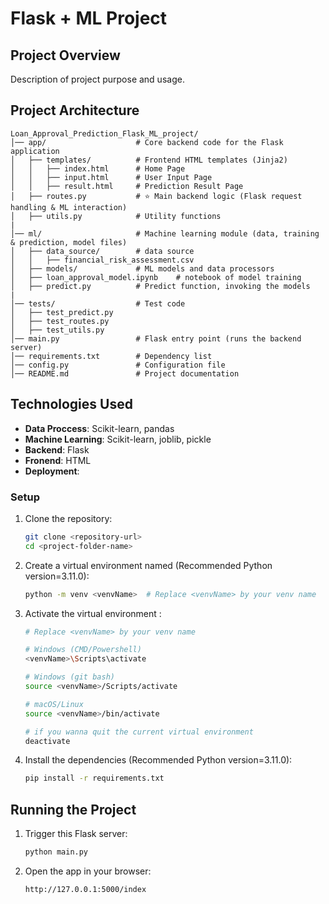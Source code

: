 # Flask + ML Project

## Project Overview

Description of project purpose and usage.



## Project Architecture

```plaintext
Loan_Approval_Prediction_Flask_ML_project/
│── app/                    # Core backend code for the Flask application
│   ├── templates/          # Frontend HTML templates (Jinja2)
│   │   ├── index.html      # Home Page
│   │   ├── input.html      # User Input Page
│   │   ├── result.html     # Prediction Result Page
│   ├── routes.py           # ⭐ Main backend logic (Flask request handling & ML interaction)
│   ├── utils.py            # Utility functions
|
│── ml/                     # Machine learning module (data, training & prediction, model files)
│   ├── data_source/        # data source
│   │   ├── financial_risk_assessment.csv
│   ├── models/             # ML models and data processors
│   ├── loan_approval_model.ipynb    # notebook of model training
│   ├── predict.py          # Predict function, invoking the models
|
│── tests/                  # Test code
│   ├── test_predict.py
│   ├── test_routes.py      
│   ├── test_utils.py       
│── main.py                 # Flask entry point (runs the backend server)
│── requirements.txt        # Dependency list
│── config.py               # Configuration file
│── README.md               # Project documentation
```

## Technologies Used

- **Data Proccess**: Scikit-learn, pandas
- **Machine Learning**: Scikit-learn, joblib, pickle
- **Backend**: Flask
- **Fronend**: HTML
- **Deployment**: 


### Setup

1. Clone the repository:
   ```bash
   git clone <repository-url>
   cd <project-folder-name>
   ```

2. Create a virtual environment named <venvName> (Recommended Python version=3.11.0):
   ```bash
   python -m venv <venvName>  # Replace <venvName> by your venv name 
   ```

3. Activate the virtual environment <venvName>:
   ```bash
   # Replace <venvName> by your venv name 

   # Windows (CMD/Powershell)
   <venvName>\Scripts\activate

   # Windows (git bash)
   source <venvName>/Scripts/activate

   # macOS/Linux
   source <venvName>/bin/activate

   # if you wanna quit the current virtual environment
   deactivate
   ```

4. Install the dependencies (Recommended Python version=3.11.0):
   ```bash
   pip install -r requirements.txt
   ```

## Running the Project

1. Trigger this Flask server:
   ```bash
   python main.py
   ```

2. Open the app in your browser:
   ```bash
   http://127.0.0.1:5000/index
   ```
